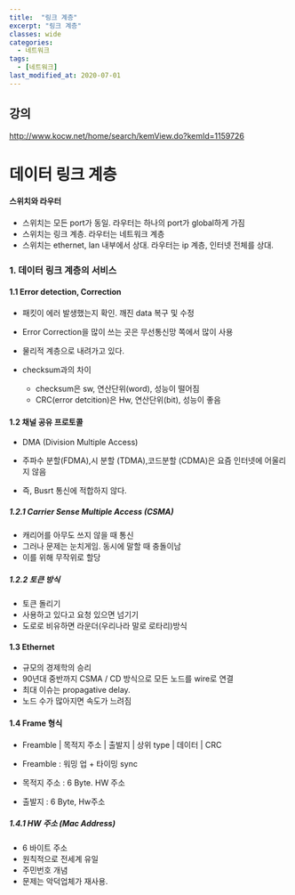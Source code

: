 ```yaml
---
title:  "링크 계층"
excerpt: "링크 계층"
classes: wide
categories:
  - 네트워크
tags:
  - [네트워크]
last_modified_at: 2020-07-01
---
```




## 강의

http://www.kocw.net/home/search/kemView.do?kemId=1159726



# 데이터 링크 계층



#### 스위치와 라우터

* 스위치는 모든 port가 동일. 라우터는 하나의 port가 global하게 가짐
* 스위치는 링크 계층. 라우터는 네트워크 계층
* 스위치는 ethernet, lan 내부에서 상대. 라우터는 ip 계층, 인터넷 전체를 상대.



### 1. 데이터 링크 계층의 서비스

#### 1.1 Error detection, Correction

* 패킷이 에러 발생했는지 확인. 깨진 data 복구 및 수정

* Error Correction을 많이 쓰는 곳은 무선통신망 쪽에서 많이 사용

* 물리적 계층으로 내려가고 있다.
* checksum과의 차이
  * checksum은 sw, 연산단위(word), 성능이 떨어짐
  * CRC(error detcition)은 Hw, 연산단위(bit), 성능이 좋음



#### 1.2 채널 공유 프로토콜

* DMA (Division Multiple Access)

* 주파수 분할(FDMA),시 분할 (TDMA),코드분할 (CDMA)은 요즘 인터넷에 어울리지 않음
* 즉, Busrt 통신에 적합하지 않다.



##### 1.2.1 Carrier Sense Multiple Access (CSMA)

* 캐리어를 아무도 쓰지 않을 때 통신
* 그러나 문제는 눈치게임. 동시에 말할 때 충돌이남
* 이를 위해 무작위로 할당



##### 1.2.2 토큰 방식

* 토큰 돌리기
* 사용하고 있다고 요청 있으면 넘기기
* 도로로 비유하면 라운더(우리나라 말로 로타리)방식



#### 1.3 Ethernet

* 규모의 경제학의 승리
* 90년대 중반까지 CSMA / CD 방식으로 모든 노드를 wire로 연결
* 최대 이슈는 propagative delay.
* 노드 수가 많아지면 속도가 느려짐



#### 1.4 Frame 형식

* Freamble | 목적지 주소 | 출발지 | 상위 type | 데이터 | CRC

* Freamble : 워밍 업 + 타이밍 sync
* 목적지 주소 : 6 Byte. HW 주소
* 출발지 : 6 Byte, Hw주소



##### 1.4.1 HW 주소 (Mac Address)

* 6 바이트 주소
* 원칙적으로 전세계 유일
* 주민번호 개념
* 문제는 악덕업체가 재사용.



